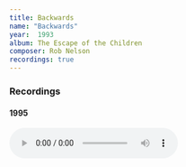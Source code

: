 ```yaml
---
title: Backwards
name: "Backwards"
year:  1993
album: The Escape of the Children
composer: Rob Nelson
recordings: true
---
```


<h3>Recordings</h3>

<h4>1995</h4>
<audio controls="">
              <source src="http://walterklang.com/mp3/1995-07-13/Backwards/Backwards.mp3" type="audio/mpeg">
                <a href="http://walterklang.com/mp3/1995-07-13/Backwards/Backwards.mp3">Backwards.mp3</a>
          </audio>
